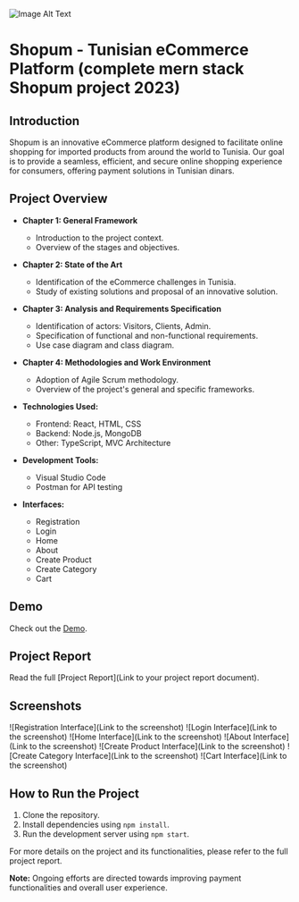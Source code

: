 

![Image Alt Text](https://raw.githubusercontent.com/SamahSebai/Shopum/main/client/public/logo2.png)



# Shopum - Tunisian eCommerce Platform (complete mern stack Shopum project 2023)

## Introduction

Shopum is an innovative eCommerce platform designed to facilitate online shopping for imported products from around the world to Tunisia. Our goal is to provide a seamless, efficient, and secure online shopping experience for consumers, offering payment solutions in Tunisian dinars.

## Project Overview

- **Chapter 1: General Framework**
  - Introduction to the project context.
  - Overview of the stages and objectives.

- **Chapter 2: State of the Art**
  - Identification of the eCommerce challenges in Tunisia.
  - Study of existing solutions and proposal of an innovative solution.

- **Chapter 3: Analysis and Requirements Specification**
  - Identification of actors: Visitors, Clients, Admin.
  - Specification of functional and non-functional requirements.
  - Use case diagram and class diagram.

- **Chapter 4: Methodologies and Work Environment**
  - Adoption of Agile Scrum methodology.
  - Overview of the project's general and specific frameworks.

- **Technologies Used:**
  - Frontend: React, HTML, CSS
  - Backend: Node.js, MongoDB
  - Other: TypeScript, MVC Architecture

- **Development Tools:**
  - Visual Studio Code
  - Postman for API testing

- **Interfaces:**
  - Registration
  - Login
  - Home
  - About
  - Create Product
  - Create Category
  - Cart

## Demo

Check out the [Demo](https://drive.google.com/file/d/1-rniMEIvrijucNwPpJmc7mrQ2eYCQ5dq/view?usp=sharing).

## Project Report

Read the full [Project Report](Link to your project report document).

## Screenshots

![Registration Interface](Link to the screenshot)
![Login Interface](Link to the screenshot)
![Home Interface](Link to the screenshot)
![About Interface](Link to the screenshot)
![Create Product Interface](Link to the screenshot)
![Create Category Interface](Link to the screenshot)
![Cart Interface](Link to the screenshot)

## How to Run the Project

1. Clone the repository.
2. Install dependencies using `npm install`.
3. Run the development server using `npm start`.

For more details on the project and its functionalities, please refer to the full project report.

**Note:** Ongoing efforts are directed towards improving payment functionalities and overall user experience.
